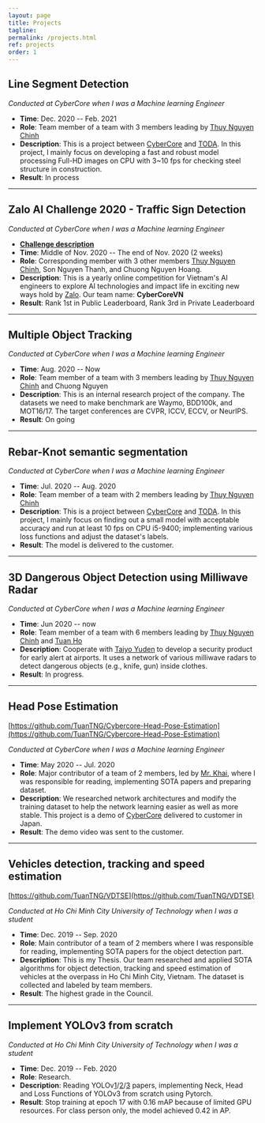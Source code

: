 ```yaml
---
layout: page
title: Projects
tagline: 
permalink: /projects.html
ref: projects
order: 1
---
```


## Line Segment Detection
*Conducted at CyberCore when I was a Machine learning Engineer*
* **Time**: Dec. 2020 -- Feb. 2021
* **Role**: Team member of a team with 3 members leading by [Thuy Nguyen Chinh](https://thuyngch.github.io/)
* **Description**: This is a project between [CyberCore](http://cybercore.co.jp/) and [TODA](https://www.toda.co.jp/english/). In this project, I mainly focus on developing a fast and robust model processing Full-HD images on CPU with 3~10 fps for checking steel structure in construction.
* **Result**: In process

------
## Zalo AI Challenge 2020 - Traffic Sign Detection
*Conducted at CyberCore when I was a Machine learning Engineer*
* [**Challenge description**](https://challenge.zalo.ai/portal/traffic-sign-detection)
* **Time**: Middle of Nov. 2020 -- The end of Nov. 2020 (2 weeks)
* **Role**: Corresponding member with 3 other members [Thuy Nguyen Chinh](https://thuyngch.github.io/), Son Nguyen Thanh, and Chuong Nguyen Hoang.
* **Description**: This is a yearly online competition for Vietnam's AI engineers to explore AI technologies and impact life in exciting new ways hold by [Zalo](https://en.wikipedia.org/wiki/VNG_Corporation). Our team name: **CyberCoreVN**
* **Result**: Rank 1st in Public Leaderboard, Rank 3rd in Private Leaderboard

------
## Multiple Object Tracking
*Conducted at CyberCore when I was a Machine learning Engineer*
* **Time**: Aug. 2020 -- Now
* **Role**: Team member of a team with 3 members leading by [Thuy Nguyen Chinh](https://thuyngch.github.io/) and Chuong Nguyen
* **Description**: This is an internal research project of the company. The datasets we need to make benchmark are Waymo, BDD100k, and MOT16/17. The target conferences are CVPR, ICCV, ECCV, or NeurIPS.
* **Result**: On going


------
## Rebar-Knot semantic segmentation
*Conducted at CyberCore when I was a Machine learning Engineer*
* **Time**: Jul. 2020 -- Aug. 2020
* **Role**: Team member of a team with 2 members leading by [Thuy Nguyen Chinh](https://thuyngch.github.io/)
* **Description**: This is a project between [CyberCore](http://cybercore.co.jp/) and [TODA](https://www.toda.co.jp/english/). In this project, I mainly focus on finding out a small model with acceptable accuracy and run at least 10 fps on CPU i5-9400; implementing various loss functions and adjust the dataset's labels.
* **Result**: The model is delivered to the customer.

------
## 3D Dangerous Object Detection using Milliwave Radar
*Conducted at CyberCore when I was a Machine learning Engineer*
* **Time**: Jun 2020 -- now
* **Role**: Team member of a team with 6 members leading by [Thuy Nguyen Chinh](https://thuyngch.github.io/) and [Tuan Ho](https://www.linkedin.com/in/tuan-ho-4bba81174/?originalSubdomain=vn)
* **Description**: Cooperate with [Taiyo Yuden](https://www.yuden.co.jp/eu/) to develop a security product for early alert at airports. It uses a network of various milliwave radars to detect dangerous objects (e.g., knife, gun) inside clothes.
* **Result**: In progress.

------
## Head Pose Estimation
[https://github.com/TuanTNG/Cybercore-Head-Pose-Estimation](https://github.com/TuanTNG/Cybercore-Head-Pose-Estimation)

*Conducted at CyberCore when I was a Machine learning Engineer*
* **Time**: May 2020 -- Jul. 2020
* **Role**: Major contributor of a team of 2 members, led by [Mr. Khai](https://www.linkedin.com/in/nqkhai1706/?originalSubdomain=vn), where I was responsible for reading, implementing SOTA papers and preparing dataset.
* **Description**: We researched network architectures and modify the training dataset to help the network learning easier as well as more stable. This project is a demo of [CyberCore](http://cybercore.co.jp/) delivered to customer in Japan.
* **Result**: The demo video was sent to the customer.

------
## Vehicles detection, tracking and speed estimation
[https://github.com/TuanTNG/VDTSE](https://github.com/TuanTNG/VDTSE)

*Conducted at Ho Chi Minh City University of Technology when I was a student*
* **Time**: Dec. 2019 -- Sep. 2020
* **Role**: Main contributor of a team of 2 members where I was responsible for reading, implementing SOTA papers for the object detection part.
* **Description**: This is my Thesis. Our team researched and applied SOTA algorithms for object detection, tracking and speed estimation of vehicles at the overpass in Ho Chi Minh City, Vietnam. The dataset is collected and labeled by team members. 
* **Result**: The highest grade in the Council.

------
## Implement YOLOv3 from scratch
*Conducted at Ho Chi Minh City University of Technology when I was a student*
* **Time**: Dec. 2019 -- Feb. 2020
* **Role**: Research.
* **Description**: Reading YOLOv[1](https://arxiv.org/pdf/1506.02640.pdf)/[2](https://arxiv.org/pdf/1612.08242.pdf)/[3](https://pjreddie.com/media/files/papers/YOLOv3.pdf) papers, implementing Neck, Head and Loss Functions of YOLOv3 from scratch using Pytorch.
* **Result**: Stop training at epoch 17 with 0.16 mAP because of limited GPU resources. For class person only, the model achieved 0.42 in AP.
